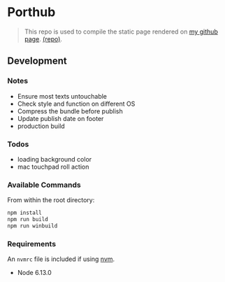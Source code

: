 # Porthub

> This repo is used to compile the static page rendered on [my github page](https://Late1nAutumn.github.io). [(repo)](https://github.com/Late1nAutumn/Late1nAutumn.github.io).

## Development

### Notes

- Ensure most texts untouchable
- Check style and function on different OS
- Compress the bundle before publish
- Update publish date on footer
- production build

### Todos

- loading background color
- mac touchpad roll action

### Available Commands

From within the root directory:

```sh
npm install
npm run build
npm run winbuild
```

### Requirements

An `nvmrc` file is included if using [nvm](https://github.com/creationix/nvm).

- Node 6.13.0
